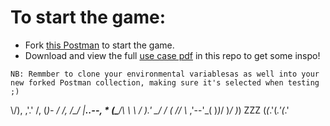# To start the game:
- Fork [this Postman](https://www.postman.com/investec-open-api/workspace/agile-bridge-event/overview) to start the game.
- Download and view the full [use case pdf](https://github.com/Investec-Developer-Community/playground/blob/main/Agile%20Bridge%20Event/Use%20Cases.pdf) in this repo to get some inspo!
  
```
NB: Remmber to clone your environmental variablesas as well into your new forked Postman collection, making sure it's selected when testing ;)
```


  \\/),
   ,'.' /,
  (_)- / /,
     /\_/ |__..--,  *
    (\___/\ \ \ / ).'
     \____/ / (_ //
      \\_ ,'--'\_(
      )_)_/ )_/ )_)
 ZZZ (_(_.'(_.'(_.'
